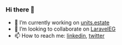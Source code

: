 ### Hi there 👋

- 🔭 I’m currently working on [units.estate](http://units.estate/)
- 👯 I’m looking to collaborate on [LaravelEG](https://twitter.com/laraveleg)
- 📫 How to reach me: [linkedin](https://www.linkedin.com/in/komtcho/), [twitter](https://twitter.com/komtcho)

<!--
**komicho/komicho** is a ✨ _special_ ✨ repository because its `README.md` (this file) appears on your GitHub profile.

Here are some ideas to get you started:

- 🔭 I’m currently working on ...
- 🌱 I’m currently learning ...
- 👯 I’m looking to collaborate on ...
- 🤔 I’m looking for help with ...
- 💬 Ask me about ...
- 📫 How to reach me: ...
- 😄 Pronouns: ...
- ⚡ Fun fact: ...
-->
